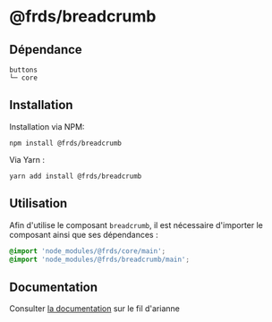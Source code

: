 # @frds/breadcrumb

## Dépendance
```shell
buttons
└─ core
```

## Installation
Installation via NPM:
```
npm install @frds/breadcrumb
```
Via Yarn :
```
yarn add install @frds/breadcrumb
```

## Utilisation
Afin d'utilise le composant `breadcrumb`, il est nécessaire d'importer le composant ainsi que ses dépendances :
```scss
@import 'node_modules/@frds/core/main';
@import 'node_modules/@frds/breadcrumb/main';
```
## Documentation

Consulter [la documentation](#) sur le fil d'arianne
